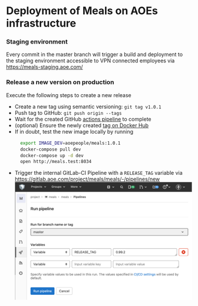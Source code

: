 # Deployment of Meals on AOEs infrastructure

### Staging environment
Every commit in the master branch will trigger a build and deployment to the staging environment accessible to VPN connected employees via https://meals-staging.aoe.com/

### Release a new version on production
Execute the following steps to create a new release
- Create a new tag using semantic versioning: `git tag v1.0.1`
- Push tag to GitHub: `git push origin --tags`
- Wait for the created GitHub [actions pipeline](https://github.com/AOEpeople/meals/actions) to complete
- (optional) Ensure the newly created [tag on Docker Hub](https://hub.docker.com/r/aoepeople/meals/tags)
- If in doubt, test the new image locally by running
  ```bash
    export IMAGE_DEV=aoepeople/meals:1.0.1
    docker-compose pull dev
    docker-compose up -d dev
    open http://meals.test:8034
  ```
- Trigger the internal GitLab-CI Pipeline with a `RELEASE_TAG` variable via https://gitlab.aoe.com/project/meals/meals/-/pipelines/new
  ![Trigger release in GitLab](resources/trigger_relase_in_gitlab.png)
